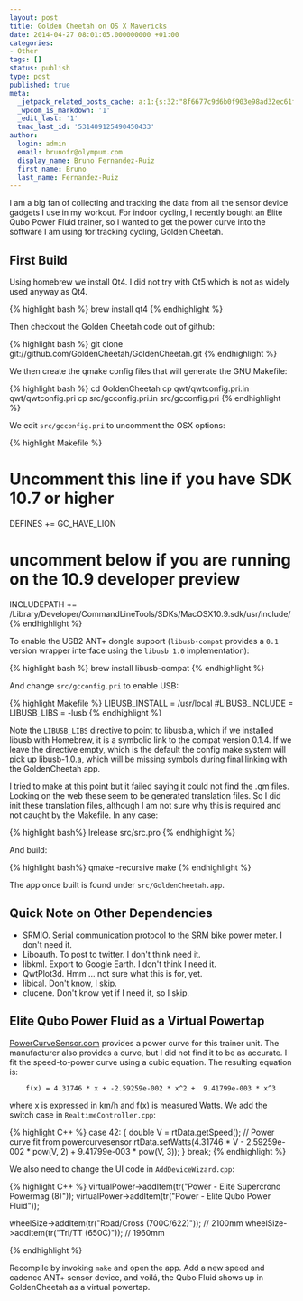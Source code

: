 ```yaml
---
layout: post
title: Golden Cheetah on OS X Mavericks
date: 2014-04-27 08:01:05.000000000 +01:00
categories:
- Other
tags: []
status: publish
type: post
published: true
meta:
  _jetpack_related_posts_cache: a:1:{s:32:"8f6677c9d6b0f903e98ad32ec61f8deb";a:2:{s:7:"expires";i:1415296149;s:7:"payload";a:3:{i:0;a:1:{s:2:"id";i:313;}i:1;a:1:{s:2:"id";i:355;}i:2;a:1:{s:2:"id";i:67;}}}}
  _wpcom_is_markdown: '1'
  _edit_last: '1'
  tmac_last_id: '531409125490450433'
author:
  login: admin
  email: brunofr@olympum.com
  display_name: Bruno Fernandez-Ruiz
  first_name: Bruno
  last_name: Fernandez-Ruiz
---
```

I am a big fan of collecting and tracking the data from all the sensor device gadgets I use in my workout. For indoor cycling, I recently bought an Elite Qubo Power Fluid trainer, so I wanted to get the power curve into the software I am using for tracking cycling, Golden Cheetah.

## First Build ##

Using homebrew we install Qt4. I did not try with Qt5 which is not as widely used anyway as Qt4.

{% highlight bash %}
brew install qt4
{% endhighlight %}

Then checkout the Golden Cheetah code out of github:

{% highlight bash %}
git clone git://github.com/GoldenCheetah/GoldenCheetah.git
{% endhighlight %}

We then create the qmake config files that will generate the GNU Makefile:

{% highlight bash %}
cd GoldenCheetah
cp qwt/qwtconfig.pri.in qwt/qwtconfig.pri
cp src/gcconfig.pri.in src/gcconfig.pri
{% endhighlight %}

We edit `src/gcconfig.pri` to uncomment the OSX options:

{% highlight Makefile %}
# Uncomment this line if you have SDK 10.7 or higher
DEFINES += GC_HAVE_LION
# uncomment below if you are running on the 10.9 developer preview
INCLUDEPATH += /Library/Developer/CommandLineTools/SDKs/MacOSX10.9.sdk/usr/include/ 
{% endhighlight %}

To enable the USB2 ANT+ dongle support (`libusb-compat` provides a `0.1` version wrapper interface using the `libusb 1.0` implementation):

{% highlight bash %}
brew install libusb-compat
{% endhighlight %}

And change `src/gcconfig.pri` to enable USB:

{% highlight Makefile %}
LIBUSB_INSTALL = /usr/local
#LIBUSB_INCLUDE = 
LIBUSB_LIBS    = -lusb
{% endhighlight %}

Note the `LIBUSB_LIBS` directive to point to libusb.a, which if we
installed libusb with Homebrew, it is a symbolic link to the compat
version 0.1.4. If we leave the directive empty, which is the default
the config make system will pick up libusb-1.0.a, which will be
missing symbols during final linking with the GoldenCheetah app.

I tried to make at this point but it failed saying it could not find
the .qm files. Looking on the web these seem to be generated
translation files. So I did init these translation files, although I
am not sure why this is required and not caught by the Makefile. In
any case:

{% highlight bash%}
lrelease src/src.pro
{% endhighlight %}

And build:

{% highlight bash%}
qmake -recursive
make
{% endhighlight %}

The app once built is found under `src/GoldenCheetah.app`.

## Quick Note on Other Dependencies ##

* SRMIO. Serial communication protocol to the SRM bike power meter. I
don't need it.
* Liboauth. To post to twitter. I don't think need it.
* libkml. Export to Google Earth. I don't think I need it.
* QwtPlot3d. Hmm ... not sure what this is for, yet.
* libical. Don't know, I skip.
* clucene. Don't know yet if I need it, so I skip.

## Elite Qubo Power Fluid as a Virtual Powertap ##

[PowerCurveSensor.com](http://www.powercurvesensor.com/files/45c.png) provides a power curve for this trainer unit. The manufacturer also provides a curve, but I did not find it to be as accurate. I fit the speed-to-power curve using a cubic equation. The resulting equation is:

		f(x) = 4.31746 * x + -2.59259e-002 * x^2 +  9.41799e-003 * x^3

where x is expressed in km/h and f(x) is measured Watts. We add the switch case in `RealtimeController.cpp`:

{% highlight C++ %}
case 42:
{
double V = rtData.getSpeed();
// Power curve fit from powercurvesensor
rtData.setWatts(4.31746 * V - 2.59259e-002 * pow(V, 2) + 9.41799e-003 * pow(V, 3));
}
break;
{% endhighlight %}	

We also need to change the UI code in `AddDeviceWizard.cpp`:

{% highlight C++ %}
virtualPower->addItem(tr("Power - Elite Supercrono Powermag (8)"));
virtualPower->addItem(tr("Power - Elite Qubo Power Fluid"));

wheelSize->addItem(tr("Road/Cross (700C/622)")); // 2100mm
wheelSize->addItem(tr("Tri/TT (650C)")); // 1960mm

{% endhighlight %}

Recompile by invoking <code>make</code> and open the app. Add a new speed and cadence ANT+ sensor device, and voilá, the Qubo Fluid shows up in GoldenCheetah as a virtual powertap.
